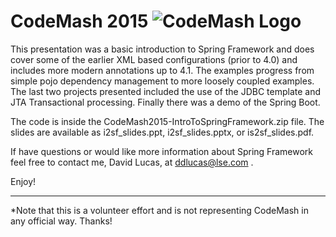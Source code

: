 CodeMash 2015   ![CodeMash Logo](https://doorcomp.blob.core.windows.net/doorcomp/Codemash%20Gearhead%20200.png)
============

This presentation was a basic introduction to Spring Framework and does cover some of the earlier XML based configurations (prior to 4.0) and includes more modern annotations up to 4.1.   The examples progress from simple pojo dependency management to more loosely coupled examples.  The last two projects presented included the use of the JDBC template and JTA Transactional processing.  Finally there was a demo of the Spring Boot.

The code is inside the CodeMash2015-IntroToSpringFramework.zip file.  The slides are available as i2sf_slides.ppt, i2sf_slides.pptx, or is2sf_slides.pdf.

If have questions or would like more information about Spring Framework feel free to contact me, David Lucas, at
ddlucas@lse.com .

Enjoy!

---

*Note that this is a volunteer effort and is not representing CodeMash in any official way. Thanks! 

